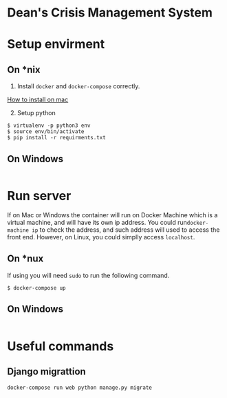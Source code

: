 # Dean's Crisis Management System


# Setup envirment

## On *nix

1. Install `docker` and `docker-compose` correctly.

[How to install on mac](http://sourabhbajaj.com/mac-setup/Docker/)

2. Setup python
```shell
$ virtualenv -p python3 env 
$ source env/bin/activate
$ pip install -r requirments.txt
```

## On Windows
```
```

# Run server

If on Mac or Windows the container will run on Docker Machine which is a virtual machine, and will have its own ip address. You could run`docker-machine ip` to check the address, and such address will used to access the front end. However, on Linux, you could simplly access `localhost`.

## On *nux

If using you will need `sudo` to run the following command.
```shell
$ docker-compose up
```

## On Windows

```

```


# Useful commands

## Django migrattion

``` shell
docker-compose run web python manage.py migrate
```

